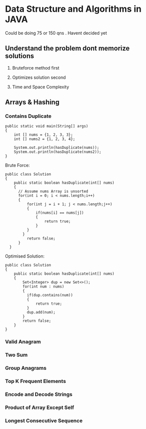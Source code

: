 # Data Structure and Algorithms in JAVA
Could be doing 75 or 150 qns . Havent decided yet
## Understand the problem dont memorize solutions

1.  Bruteforce method first

2.  Optimizes solution second 

3.  Time and Space Complexity

## Arrays & Hashing
### Contains Duplicate 

    public static void main(String[] args)
	{
		int [] nums = {1, 2, 3, 3};
		int [] nums2 = {1, 2, 3, 4};
		
		System.out.println(hasDuplicate(nums));
		System.out.println(hasDuplicate(nums2));
	}


Brute Force:

    public class Solution
    {
        public static boolean hasDuplicate(int[] nums)
        {
          // Assume nums Array is unsorted
          for(int i = 0; i < nums.length;i++)
          {
              for(int j = i + 1; j < nums.length;j++)
              {
                  if(nums[i] == nums[j])
                  {
                      return true;
                  }
              }
            }
              return false;
          }        
      }
             
Optimised Solution: 

    public class Solution 
    {
        public static boolean hasDuplicate(int[] nums)
        {
            Set<Integer> dup = new Set<>();
            for(int num : nums)
            {
              if(dup.contains(num))
              {
                  return true;
              }
              dup.add(num);
            }
            return false;
        }
    }

### Valid Anagram
### Two Sum 
### Group Anagrams
### Top K Frequent Elements 
### Encode and Decode Strings 
### Product of Array Except Self 
### Longest Consecutive Sequence  










